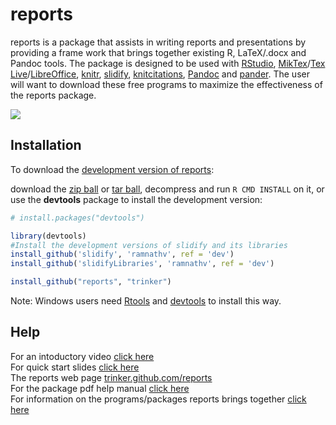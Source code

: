 reports
=======
reports is a package that assists in writing reports and presentations by providing a frame work that brings together existing R, LaTeX/.docx and Pandoc tools.  The package is designed to be used with [RStudio](http://www.rstudio.com/), [MikTex](http://miktex.org/)/[Tex Live](http://www.tug.org/texlive/)/[LibreOffice](http://www.libreoffice.org/), [knitr](http://yihui.name/knitr/), [slidify](http://ramnathv.github.com/slidify/), [knitcitations](http://www.carlboettiger.info/2012/05/30/knitcitations.html), [Pandoc](http://johnmacfarlane.net/pandoc/) and [pander](https://github.com/rapporter/pander).  The user will want to download these free programs to maximize the effectiveness of the reports package.

<p><a href="http://trinker.github.io/reports/dependencies"><img src="https://dl.dropboxusercontent.com/u/61803503/packages/reports.PNG"></a></p>


## Installation

To download the [development version of reports](http://trinker.github.com/reports_dev/):

download the [zip ball](https://github.com/trinker/reports/zipball/master) or [tar ball](https://github.com/trinker/reports/tarball/master), decompress and run `R CMD INSTALL` on it, or use the **devtools** package to install the development version:

```r
# install.packages("devtools")

library(devtools)
#Install the development versions of slidify and its libraries
install_github('slidify', 'ramnathv', ref = 'dev')
install_github('slidifyLibraries', 'ramnathv', ref = 'dev')

install_github("reports", "trinker")
```

Note: Windows users need [Rtools](http://www.murdoch-sutherland.com/Rtools/) and [devtools](http://CRAN.R-project.org/package=devtools) to install this way.

## Help

For an intoductory video [click here](http://youtu.be/kws1PX1Dw9w)         
For quick start slides [click here](http://trinker.github.com/slides/reports.html)    
The reports web page [trinker.github.com/reports](http://trinker.github.com/reports/)     
For the package pdf help manual [click here](https://dl.dropbox.com/u/61803503/reports.pdf)     
For information on the programs/packages reports brings together [click here](http://trinker.github.io/reports/dependencies)


